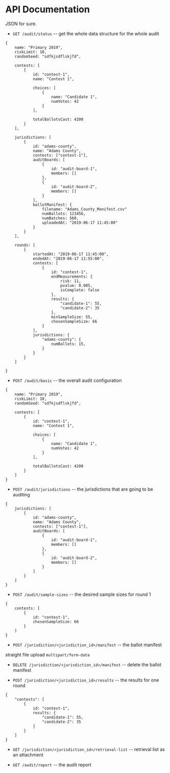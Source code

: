 # API Documentation

JSON for sure.

- `GET /audit/status` -- get the whole data structure for the whole audit

```
{
	name: "Primary 2019",
	riskLimit: 10,
	randomSeed: "sdfkjsdflskjfd",

	contests: [
	    {
			id: "contest-1",
			name: "Contest 1",
			
			choices: [
				{
					name: "Candidate 1",
					numVotes: 42
				}
			],
			
			totalBallotsCast: 4200
		}
	],
	
	jurisdictions: [
		{
			id: "adams-county",
			name: "Adams County",
			contests: ["contest-1"],
			auditBoards: [
				{
					id: "audit-board-1",
					members: []
				},
				{
					id: "audit-board-2",
					members: []
				}
			],
			ballotManifest: {
				filename: "Adams_County_Manifest.csv"
				numBallots: 123456,
				numBatches: 560,
				uploadedAt: "2019-06-17 11:45:00"
			}
		}
	],
	
	rounds: [
		{
			startedAt: "2019-06-17 11:45:00",
			endedAt: "2019-06-17 11:55:00",
			contests: [
				{
					id: "contest-1",
					endMeasurements: {
						risk: 11,
						pvalue: 0.085,
						isComplete: false
					},
					results: {
						"candidate-1": 55,
						"candidate-2": 35
					},
					minSampleSize: 55,
					chosenSampleSize: 66
				}
			],
			jurisdictions: {
				"adams-county": {
					numBallots: 15,
				}
			}
		}
	]
		
}
```

- `POST /audit/basic` -- the overall audit configuration

```
{
	name: "Primary 2019",
	riskLimit: 10,
	randomSeed: "sdfkjsdflskjfd",

	contests: [
	    {
			id: "contest-1",
			name: "Contest 1",
			
			choices: [
				{
					name: "Candidate 1",
					numVotes: 42
				}
			],
			
			totalBallotsCast: 4200
		}
	]
}
```


- `POST /audit/jurisdictions` -- the jurisdictions that are going to be auditing

```
{
	jurisdictions: [
		{
			id: "adams-county",
			name: "Adams County",
			contests: ["contest-1"],
			auditBoards: [
				{
					id: "audit-board-1",
					members: []
				},
				{
					id: "audit-board-2",
					members: []
				}
			]
		}
	]
}
```

- `POST /audit/sample-sizes` -- the desired sample sizes for round 1

```
{
	contests: [
	    {
			id: "contest-1",
			chosenSampleSize: 66
		}
	]
}
```

- `POST /jurisdiction/<jurisdiction_id>/manifest` -- the ballot manifest

straight file upload `multipart/form-data`


- `DELETE /jurisdiction/<jurisdiction_id>/manifest` -- delete the ballot manifest

- `POST /jurisdiction/<jurisdiction_id>/results` -- the results for one round

```
{
	"contests": [
		{
			id: "contest-1",
   			results: {
				"candidate-1": 55,
				"candidate-2": 35
			}
		}
	]
}
```

- `GET /jurisdiction/<jurisdiction_id>/retrieval-list` -- retrieval list as an attachment

- `GET /audit/report` -- the audit report
